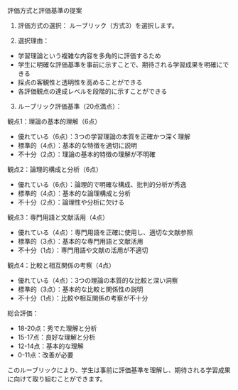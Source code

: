 評価方式と評価基準の提案

1. 評価方式の選択：
ルーブリック（方式3）を選択します。

2. 選択理由：
- 学習理論という複雑な内容を多角的に評価するため
- 学生に明確な評価基準を事前に示すことで、期待される学習成果を明確にできる
- 採点の客観性と透明性を高めることができる
- 各評価観点の達成レベルを段階的に示すことができる

3. ルーブリック評価基準（20点満点）：

観点1：理論の基本的理解（6点）
- 優れている（6点）：3つの学習理論の本質を正確かつ深く理解
- 標準的（4点）：基本的な特徴を適切に説明
- 不十分（2点）：理論の基本的特徴の理解が不明確

観点2：論理的構成と分析（6点）
- 優れている（6点）：論理的で明確な構成、批判的分析が秀逸
- 標準的（4点）：基本的な論理構成と分析
- 不十分（2点）：論理性や分析に欠ける

観点3：専門用語と文献活用（4点）
- 優れている（4点）：専門用語を正確に使用し、適切な文献参照
- 標準的（3点）：基本的な専門用語と文献活用
- 不十分（1点）：専門用語や文献の活用が不適切

観点4：比較と相互関係の考察（4点）
- 優れている（4点）：3つの理論の本質的な比較と深い洞察
- 標準的（3点）：基本的な比較と関係性の説明
- 不十分（1点）：比較や相互関係の考察が不十分

総合評価：
- 18-20点：秀でた理解と分析
- 15-17点：良好な理解と分析
- 12-14点：基本的な理解
- 0-11点：改善が必要

このルーブリックにより、学生は事前に評価基準を理解し、期待される学習成果に向けて取り組むことができます。